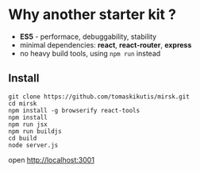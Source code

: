 # Why another starter kit ?

* **ES5** - performace, debuggability, stability
* minimal dependencies: **react**, **react-router**, **express**
* no heavy build tools, using `npm run` instead

## Install

```
git clone https://github.com/tomaskikutis/mirsk.git
cd mirsk
npm install -g browserify react-tools
npm install
npm run jsx
npm run buildjs
cd build
node server.js
```
open [http://localhost:3001](http://localhost:3001)
